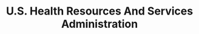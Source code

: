 ---
# This topic lives at
# https://digital.gov/topics/us-health-resources-and-services-administration

# Topic Title
title: "U.S. Health Resources And Services Administration"

# description — keep it short and clear
summary: ""

# Weight
weight: 1

# For more information on managing topics,
# see https://github.com/GSA/digitalgov.gov/wiki/topics
---